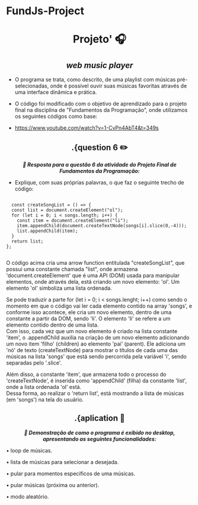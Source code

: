 # FundJs-Project
<h1 align="center"> 
  <b> Projeto' 🎧 </b>
</h1>
<h2 align="center">
  <i> web music player </i>
</h3>




  
- O programa se trata, como descrito, de uma playlist com músicas pré-selecionadas, onde é possível ouvir suas músicas favoritas através de uma interface dinâmica e prática. 
  
- O código foi modificado com o objetivo de aprendizado para o projeto final na disciplina de "Fundamentos da Programação", onde utilizamos os seguintes códigos como base:
  
- https://www.youtube.com/watch?v=1-CvPn4AbT4&t=349s


<h2 align="center" id="question6">
 .{question 6 ✏️
</h2>
<p align="center">
  <b> <i> 🍃 Resposta para a questão 6 da atividade do Projeto Final de Fundamentos da Programação: </b> </i>

- Explique, com suas próprias palavras, o que faz o seguinte trecho de código:
</p>

<code>
  const createSongList = () => {
  const list = document.createElement("ol");
  for (let i = 0; i < songs.length; i++) {
    const item = document.createElement("li");
    item.appendChild(document.createTextNode(songs[i].slice(0,-4)));
    list.appendChild(item);
  }
  return list;
};
                                   
</code>
 
O código acima cria uma arrow function entitulada "createSongList", que possui uma constante chamada "list", onde armazena 'document.createElement' que é uma API (DOM) usada para manipular elementos, onde através dela, está criando um novo elemento: 'ol'. Um elemento 'ol' simboliza uma lista ordenada.
  
 Se pode traduzir a parte for (let i = 0; i < songs.lenght; i++) como sendo o momento em que o código vai ler cada elemento contido na array 'songs', e conforme isso acontece, ele cria um novo elemento, dentro de uma constante a partir da DOM, sendo 'li'. O elemento 'li' se refere a um elemento contido dentro de uma lista.  
                                                           Com isso, cada vez que um novo elemento é criado na lista constante 'item', o .appendChild auxilia na criação de um novo elemento adicionando um novo item 'filho' (children) ao elemento 'pai' (parent). Ele adiciona um 'nó' de texto (createTextNode) para mostrar o títulos de cada uma das músicas na lista 'songs' que está sendo percorrida pela variável 'i', sendo separadas pelo '.slice'.    
                                                           
Além disso, a constante 'item', que armazena todo o processo do 'createTextNode', é inserida como 'appendChild' (filha) da constante 'list', onde a lista ordenada 'ol' está.                                                                                
Dessa forma, ao realizar o 'return list', está mostrando a lista de músicas (em 'songs') na tela do usuário. 
    
<h2 align="center" id="aplication">
 .{aplication 🍓
</h2>
  

<p align="center">
  <b> <i> 🎼 Demonstração de como o programa é exibido no desktop, apresentando as seguintes funcionalidades: </b> </i>
  </p>
  • loop de músicas.
  
  • lista de músicas para selecionar a desejada.
  
  • pular para momentos específicos de uma músicas.
  
  • pular músicas (próxima ou anterior).
  
  • modo aleatório.
</p>





